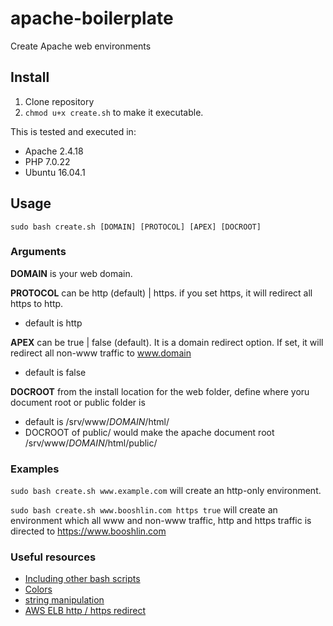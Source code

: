 # apache-boilerplate

Create Apache web environments 

## Install

1. Clone repository
1. `chmod u+x create.sh` to make it executable.

This is tested and executed in:
* Apache 2.4.18
* PHP 7.0.22
* Ubuntu 16.04.1

## Usage

`sudo bash create.sh [DOMAIN] [PROTOCOL] [APEX] [DOCROOT]`

### Arguments

**DOMAIN** is your web domain.

**PROTOCOL** can be http (default) | https. if you set https, it will redirect all https to http.
- default is http

**APEX** can be true | false (default). It is a domain redirect option. If set, it will redirect all non-www traffic to www.domain
- default is false

**DOCROOT** from the install location for the web folder, define where yoru document root or public folder is
- default is /srv/www/_DOMAIN_/html/
- DOCROOT of public/ would make the apache document root /srv/www/_DOMAIN_/html/public/

### Examples

`sudo bash create.sh www.example.com` will create an http-only environment.

`sudo bash create.sh www.booshlin.com https true` will create an environment which all www and non-www traffic, http and https traffic is directed to https://www.booshlin.com



### Useful resources
* [Including other bash scripts](https://stackoverflow.com/questions/192292/bash-how-best-to-include-other-scripts)
* [Colors](https://stackoverflow.com/questions/5947742/how-to-change-the-output-color-of-echo-in-linux)
* [string manipulation](https://stackoverflow.com/questions/16623835/remove-a-fixed-prefix-suffix-from-a-string-in-bash)
* [AWS ELB http / https redirect](https://aws.amazon.com/premiumsupport/knowledge-center/redirect-http-https-elb/)